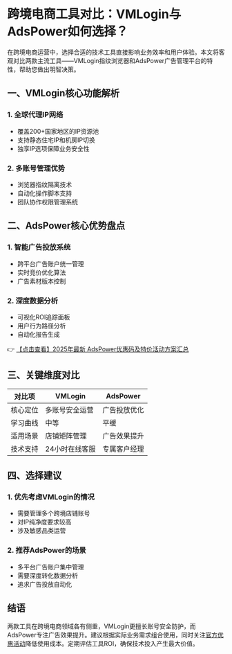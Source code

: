 # 跨境电商工具对比：VMLogin与AdsPower如何选择？

在跨境电商运营中，选择合适的技术工具直接影响业务效率和用户体验。本文将客观对比两款主流工具——VMLogin指纹浏览器和AdsPower广告管理平台的特性，帮助您做出明智决策。

## 一、VMLogin核心功能解析

### 1. 全球代理IP网络
- 覆盖200+国家地区的IP资源池
- 支持静态住宅IP和机房IP切换
- 独享IP选项保障业务安全性

### 2. 多账号管理优势
- 浏览器指纹隔离技术
- 自动化操作脚本支持
- 团队协作权限管理系统

## 二、AdsPower核心优势盘点

### 1. 智能广告投放系统
- 跨平台广告账户统一管理
- 实时竞价优化算法
- 广告素材版本控制

### 2. 深度数据分析
- 可视化ROI追踪面板
- 用户行为路径分析
- 自动化报告生成

👉 [【点击查看】2025年最新 AdsPower优惠码及特价活动方案汇总](https://bit.ly/adspower_free)

## 三、关键维度对比

| 对比项        | VMLogin          | AdsPower         |
|---------------|------------------|------------------|
| 核心定位      | 多账号安全运营   | 广告投放优化     |
| 学习曲线      | 中等             | 平缓             |
| 适用场景      | 店铺矩阵管理     | 广告效果提升     |
| 技术支持      | 24小时在线客服   | 专属客户经理     |

## 四、选择建议

### 1. 优先考虑VMLogin的情况
- 需要管理多个跨境店铺账号
- 对IP纯净度要求较高
- 涉及敏感品类运营

### 2. 推荐AdsPower的场景
- 多平台广告账户集中管理
- 需要深度转化数据分析
- 追求广告投放自动化

## 结语

两款工具在跨境电商领域各有侧重，VMLogin更擅长账号安全防护，而AdsPower专注广告效果提升。建议根据实际业务需求组合使用，同时关注[官方优惠活动](https://bit.ly/adspower_free)降低使用成本。定期评估工具ROI，确保技术投入产生最大价值。